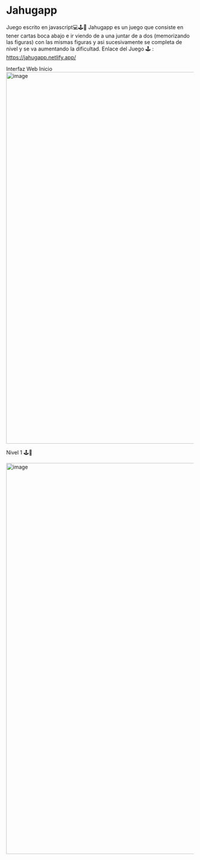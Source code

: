 # Jahugapp 
Juego escrito en javascript💻🕹️📱
Jahugapp es un juego que consiste en tener cartas boca abajo e ir viendo de a una juntar
de a dos (memorizando las figuras) con las mismas figuras y asi sucesivamente se completa de nivel y se va aumentando 
la dificultad.
Enlace del Juego 🕹️ : https://jahugapp.netlify.app/ 

Interfaz Web
 Inicio
<img width="948" height="1000" alt="image" src="https://github.com/user-attachments/assets/2706479c-c089-43c2-bfa6-f298427ae5b3" />

Nivel 1 🕹️🐧

<img width="960" height="1052" alt="image" src="https://github.com/user-attachments/assets/0cbdde24-6056-4ecd-9e0a-eb9cca8816fd" />


